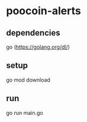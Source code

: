 # poocoin-alerts

## dependencies
go (https://golang.org/dl/)

## setup
go mod download

## run
go run main.go
